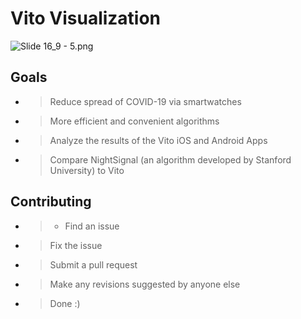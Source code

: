 # Vito Visualization

![Slide 16_9 - 5.png](https://res.craft.do/user/full/23a03a79-af5e-1af9-b4ff-27170389b6b1/doc/E8A107FB-C2C6-499A-87D5-9F8A35BB4524/A6BA068B-263A-494E-9C6A-5773F1AADA1D_2/aKsCBJ7yzxo0PJyxgZxRDEiAWnEsqf2xXyVBu1sAisMz/Slide%2016_9%20-%205.png)

## Goals

- > Reduce spread of COVID-19 via smartwatches
- > More efficient and convenient algorithms 
- > Analyze the results of the Vito iOS and Android Apps
- > Compare NightSignal (an algorithm developed by Stanford University) to Vito

## Contributing

- > * Find an issue
- > Fix the issue
- > Submit a pull request
- > Make any revisions suggested by anyone else
- > Done :)
